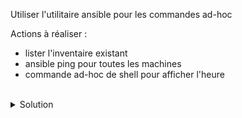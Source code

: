 Utiliser l'utilitaire ansible pour les commandes ad-hoc

Actions à réaliser :
- lister l'inventaire existant
- ansible ping pour toutes les machines
- commande ad-hoc de shell pour afficher l'heure

<br>

<details>

<summary>Solution</summary>

Cette commande sert à lister l'inventaire
```plain
ansible all --list-hosts
```{{exec}}

Ces commandes permettent de tesr la connexion sur les différents noeuds
```plain
ansible all -m ping
```{{exec}}
```plain
ansible all -m ansible.builtin.ping
```{{exec}}

Cette commande affichera l'heure
```plain
ansible all -m shell -a "date"
```{{exec}}
```plain
ansible all -m ansible.builtin.shell -a "date"
```{{exec}}
</details>
